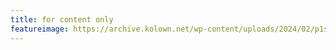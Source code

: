 ```yaml
---
title: for content only
featureimage: https://archive.kolown.net/wp-content/uploads/2024/02/p1sonet-1-1024x577.png
---
```

